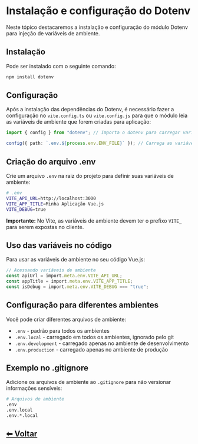 # Instalação e configuração do Dotenv

Neste tópico destacaremos a instalação e configuração do módulo Dotenv para injeção de variáveis de ambiente.

## Instalação

Pode ser instalado com o seguinte comando:

```bash
npm install dotenv
```

## Configuração

Após a instalação das dependências do Dotenv, é necessário fazer a configuração no `vite.config.ts` ou `vite.config.js` para que o módulo leia as variáveis de ambiente que forem criadas para aplicação:

```typescript
import { config } from "dotenv"; // Importa o dotenv para carregar variáveis de ambiente

config({ path: `.env.${process.env.ENV_FILE}` }); // Carrega as variáveis de ambiente do arquivo .env no caminho informado
```

## Criação do arquivo .env

Crie um arquivo `.env` na raiz do projeto para definir suas variáveis de ambiente:

```bash
# .env
VITE_API_URL=http://localhost:3000
VITE_APP_TITLE=Minha Aplicação Vue.js
VITE_DEBUG=true
```

**Importante:** No Vite, as variáveis de ambiente devem ter o prefixo `VITE_` para serem expostas no cliente.

## Uso das variáveis no código

Para usar as variáveis de ambiente no seu código Vue.js:

```ts
// Acessando variáveis de ambiente
const apiUrl = import.meta.env.VITE_API_URL;
const appTitle = import.meta.env.VITE_APP_TITLE;
const isDebug = import.meta.env.VITE_DEBUG === "true";
```

## Configuração para diferentes ambientes

Você pode criar diferentes arquivos de ambiente:

- `.env` - padrão para todos os ambientes
- `.env.local` - carregado em todos os ambientes, ignorado pelo git
- `.env.development` - carregado apenas no ambiente de desenvolvimento
- `.env.production` - carregado apenas no ambiente de produção

## Exemplo no .gitignore

Adicione os arquivos de ambiente ao `.gitignore` para não versionar informações sensíveis:

```bash
# Arquivos de ambiente
.env
.env.local
.env.*.local
```

## [⬅ Voltar](../instalando-e-configurando-bibliotecas.md)
